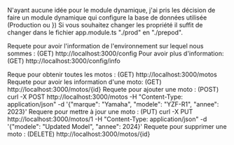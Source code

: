 N'ayant aucune idée pour le module dynamique, j'ai pris les décision de faire un module dynamique qui configure la base de données utilisée (Production ou })
Si vous souhaitez changer les propriété il suffit de changer dans le fichier app.module.ts "./prod" en "./prepod".

Requete pour avoir l'information de l'environnement sur lequel nous sommes : 
(GET) http://localhost:3000/config
Pour avoir plus d'information:
(GET) http://localhost:3000/config/info

Reque pour obtenir toutes les motos :
(GET) http://localhost:3000/motos
Requete pour avoir les information d'une moto:
(GET) http://localhost:3000/motos/{id}
Requete pour ajouter une moto :
(POST) curl -X POST http://localhost:3000/motos -H "Content-Type: application/json" -d '{"marque": "Yamaha", "modele": "YZF-R1", "annee": 2023}'
Requere pour mettre à jour une moto :
(PUT) curl -X PUT http://localhost:3000/motos/1 -H "Content-Type: application/json" -d '{"modele": "Updated Model", "annee": 2024}'
Requete pour supprimer une moto :
(DELETE) http://localhost:3000/motos/{id}
